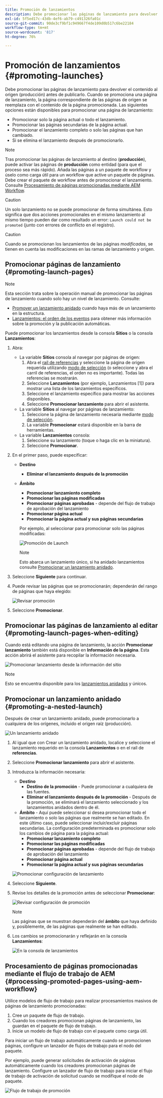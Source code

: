 ```yaml
---
title: Promoción de lanzamientos
description: Debe promocionar las páginas de lanzamiento para devolver el contenido al origen (producción) antes de publicarlo.
exl-id: 5f5ed17c-43db-4ef6-ab79-c491326fa01c
source-git-commit: 90de3cf9bf1c949667f4de109d0b517c6be22184
workflow-type: tm+mt
source-wordcount: '817'
ht-degree: 76%

---
```


# Promoción de lanzamientos {#promoting-launches}

Debe promocionar las páginas de lanzamiento para devolver el contenido al origen (producción) antes de publicarlo. Cuando se promociona una página de lanzamiento, la página correspondiente de las páginas de origen se reemplaza con el contenido de la página promocionada. Las siguientes opciones están disponibles para promocionar una página de lanzamiento:

* Promocionar solo la página actual o todo el lanzamiento.
* Promocionar las páginas secundarias de la página actual.
* Promocionar el lanzamiento completo o solo las páginas que han cambiado.
* Si se elimina el lanzamiento después de promocionarlo.

>[!NOTE]
>
>Tras promocionar las páginas de lanzamiento al destino (**producción**), puede activar las páginas de **producción** como entidad (para que el proceso sea más rápido). Añada las páginas a un paquete de workflow y úselo como carga útil para un workflow que active un paquete de páginas. Debe crear el paquete de workflow antes de promocionar el lanzamiento. Consulte [Procesamiento de páginas promocionadas mediante AEM Workflow](#processing-promoted-pages-using-aem-workflow).

>[!CAUTION]
>
>Un solo lanzamiento no se puede promocionar de forma simultánea. Esto significa que dos acciones promocionales en el mismo lanzamiento al mismo tiempo pueden dar como resultado un error: `Launch could not be promoted` (junto con errores de conflicto en el registro).

>[!CAUTION]
>
>Cuando se promocionan los lanzamientos de las páginas *modificadas*, se tienen en cuenta las modificaciones en las ramas de lanzamiento y origen.

## Promocionar páginas de lanzamiento {#promoting-launch-pages}

>[!NOTE]
>
>Esta sección trata sobre la operación manual de promocionar las páginas de lanzamiento cuando solo hay un nivel de lanzamiento. Consulte:
>
>* [Promover un lanzamiento anidado](#promoting-a-nested-launch) cuando haya más de un lanzamiento en la estructura.
>* [Lanzamientos: el orden de los eventos](/help/sites-cloud/authoring/launches/overview.md#launches-the-order-of-events) para obtener más información sobre la promoción y la publicación automáticas.
>


Puede promocionar los lanzamientos desde la consola **Sitios** o la consola **Lanzamientos**:

1. Abra:
   * La variable **Sitios** consola al navegar por páginas de origen:
      1. Abra el [raíl de referencias](/help/sites-cloud/authoring/fundamentals/environment-tools.md#references) y seleccione la página de origen requerida utilizando [modo de selección](/help/sites-cloud/authoring/getting-started/basic-handling.md) (o seleccione y abra el carril de referencias, el orden no es importante). Todas las referencias se mostrarán.
      1. Seleccione **Lanzamientos** (por ejemplo, Lanzamientos [1]) para mostrar una lista de los lanzamientos específicos.
      1. Seleccione el lanzamiento específico para mostrar las acciones disponibles.
      1. Seleccione **Promocionar lanzamiento** para abrir el asistente.
   * La variable **Sitios** al navegar por páginas de lanzamiento:
      1. Seleccione la página de lanzamiento necesaria mediante [modo de selección](/help/sites-cloud/authoring/getting-started/basic-handling.md).
      1. La variable **Promocionar** estará disponible en la barra de herramientas.
   * La variable **Lanzamientos** consola:
      1. Seleccione su lanzamiento (toque o haga clic en la miniatura).
      1. Seleccione **Promocionar**.
1. En el primer paso, puede especificar:
   * **Destino**
      * **Eliminar el lanzamiento después de la promoción**
   * **Ámbito**
      * **Promocionar lanzamiento completo**
      * **Promocionar las páginas modificadas**
      * **Promocionar páginas aprobadas** - depende del flujo de trabajo de aprobación del lanzamiento
      * **Promocionar página actual**
      * **Promocionar la página actual y sus páginas secundarias**

      Por ejemplo, al seleccionar para promocionar solo las páginas modificadas:

      ![Promoción de Launch](/help/sites-cloud/authoring/assets/launches-promote.png)

      >[!NOTE]
      >
      >Esto abarca un lanzamiento único, si ha anidado lanzamientos consulte [Promocionar un lanzamiento anidado](#promoting-a-nested-launch).
1. Seleccione **Siguiente** para continuar.
1. Puede revisar las páginas que se promocionarán; dependerán del rango de páginas que haya elegido:

   ![Revisar promoción](/help/sites-cloud/authoring/assets/launches-promote-review.png)

1. Seleccione **Promocionar**.

## Promocionar las páginas de lanzamiento al editar {#promoting-launch-pages-when-editing}

Cuando está editando una página de lanzamiento, la acción **Promocionar lanzamiento** también está disponible en **Información de la página**. Esta acción abrirá el asistente para recopilar la información necesaria.

![Promocionar lanzamiento desde la información del sitio](/help/sites-cloud/authoring/assets/launches-promote-page-info.png)

>[!NOTE]
>
>Esto se encuentra disponible para los [lanzamientos anidados](#promoting-a-nested-launch) y únicos.

## Promocionar un lanzamiento anidado {#promoting-a-nested-launch}

Después de crear un lanzamiento anidado, puede promocionarlo a cualquiera de los orígenes, incluido el origen raíz (producción).

![Un lanzamiento anidado](/help/sites-cloud/authoring/assets/launches-promoting-nested.png)

1. Al igual que con Crear un lanzamiento anidado, localice y seleccione el lanzamiento requerido en la consola **Lanzamientos** o en el raíl de **referencias**.
1. Seleccione **Promocionar lanzamiento** para abrir el asistente.
1. Introduzca la información necesaria:
   * **Destino**
      * **Destino de la promoción** - Puede promocionar a cualquiera de las fuentes.
      * **Eliminar el lanzamiento después de la promoción** - Después de la promoción, se eliminará el lanzamiento seleccionado y los lanzamientos anidados dentro de él.
   * **Ámbito** - Aquí puede seleccionar si desea promocionar todo el lanzamiento o solo las páginas que realmente se han editado. En este último caso, puede seleccionar incluir/excluir páginas secundarias. La configuración predeterminada es promocionar solo los cambios de página para la página actual:
      * **Promocionar lanzamiento completo**
      * **Promocionar las páginas modificadas**
      * **Promocionar páginas aprobadas** - depende del flujo de trabajo de aprobación del lanzamiento
      * **Promocionar página actual**
      * **Promocionar la página actual y sus páginas secundarias**

   ![Promocionar configuración de lanzamiento](/help/sites-cloud/authoring/assets/launches-promote-settings.png)

1. Seleccione **Siguiente**.
1. Revise los detalles de la promoción antes de seleccionar **Promocionar**:

   ![Revisar configuración de promoción](/help/sites-cloud/authoring/assets/launches-promote-review-2.png)

   >[!NOTE]
   >
   >Las páginas que se muestran dependerán del **ámbito** que haya definido y, posiblemente, de las páginas que realmente se han editado.

1. Los cambios se promocionarán y reflejarán en la consola **Lanzamientos**:

   ![En la consola de lanzamientos](/help/sites-cloud/authoring/assets/launches-console.png)

## Procesamiento de páginas promocionadas mediante el flujo de trabajo de AEM {#processing-promoted-pages-using-aem-workflow}

Utilice modelos de flujo de trabajo para realizar procesamientos masivos de páginas de lanzamiento promocionadas:

1. Cree un paquete de flujo de trabajo.
1. Cuando los creadores promocionan páginas de lanzamiento, las guardan en el paquete de flujo de trabajo.
1. Inicie un modelo de flujo de trabajo con el paquete como carga útil.

Para iniciar un flujo de trabajo automáticamente cuando se promocionen páginas, configure un lanzador de flujos de trabajo para el nodo del paquete. <!--To start a workflow automatically when pages are promoted, [configure a workflow launcher](/help/sites-administering/workflows-starting.md#workflows-launchers) for the package node.-->

Por ejemplo, puede generar solicitudes de activación de páginas automáticamente cuando los creadores promocionan páginas de lanzamiento. Configure un lanzador de flujo de trabajo para iniciar el flujo de trabajo de activación de solicitud cuando se modifique el nodo de paquete.

![Flujo de trabajo de promoción](/help/sites-cloud/authoring/assets/launches-create-workflow.png)
